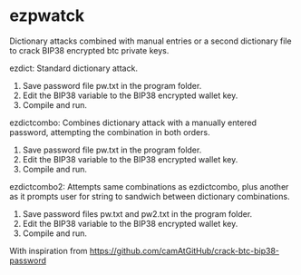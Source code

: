 # ezpwatck
Dictionary attacks combined with manual entries or a second dictionary file to crack BIP38 encrypted btc private keys.

ezdict:
Standard dictionary attack.
1. Save password file pw.txt in the program folder.
2. Edit the BIP38 variable to the BIP38 encrypted wallet key.
3. Compile and run.

ezdictcombo:
Combines dictionary attack with a manually entered password, attempting the combination in both orders.
1. Save password file pw.txt in the program folder.
2. Edit the BIP38 variable to the BIP38 encrypted wallet key.
3. Compile and run.

ezdictcombo2:
Attempts same combinations as ezdictcombo, plus another as it prompts user for string to sandwich between dictionary combinations.
1. Save password files pw.txt and pw2.txt in the program folder.
2. Edit the BIP38 variable to the BIP38 encrypted wallet key.
3. Compile and run.

With inspiration from https://github.com/camAtGitHub/crack-btc-bip38-password
